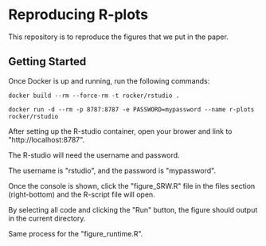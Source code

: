 # Reproducing R-plots 

This repository is to reproduce the figures that we put in the paper.

## Getting Started

Once Docker is up and running, run the following commands:

```
docker build --rm --force-rm -t rocker/rstudio .

docker run -d --rm -p 8787:8787 -e PASSWORD=mypassword --name r-plots rocker/rstudio
```

After setting up the R-studio container, open your brower and link to "http://localhost:8787".

The R-studio will need the username and password. 

The username is "rstudio", and the password is "mypassword".

Once the console is shown, click the "figure_SRW.R" file in the files section (right-bottom) and the R-script file will open. 

By selecting all code and clicking the "Run" button, the figure should output in the current directory. 

Same process for the "figure_runtime.R".
